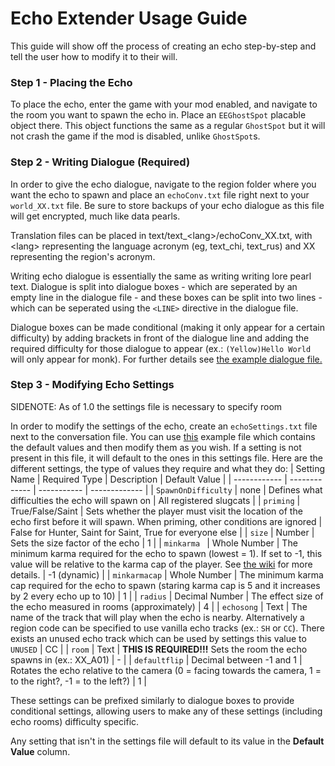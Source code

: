 # Echo Extender Usage Guide
This guide will show off the process of creating an echo step-by-step and tell the user how to modify it to their will.
### Step 1 - Placing the Echo
To place the echo, enter the game with your mod enabled, and navigate to the room you want to spawn the echo in. Place an `EEGhostSpot` placable object there. This object functions the same as a regular `GhostSpot` but it will not crash the game if the mod is disabled, unlike `GhostSpot`s.
### Step 2 - Writing Dialogue (Required)
In order to give the echo dialogue, navigate to the region folder where you want the echo to spawn and place an `echoConv.txt` file right next to your `world_XX.txt` file. Be sure to store backups of your echo dialogue as this file will get encrypted, much like data pearls.

Translation files can be placed in text/text_\<lang>/echoConv_XX.txt, with \<lang> representing the language acronym (eg, text_chi, text_rus) and XX representing the region's acronym.


Writing echo dialogue is essentially the same as writing writing lore pearl text. Dialogue is split into dialogue boxes - which are seperated by an empty line in the dialogue file - and these boxes can be split into two lines - which can be seperated using the `<LINE>` directive in the dialogue file.

Dialogue boxes can be made conditional (making it only appear for a certain difficulty) by adding brackets in front of the dialogue line and adding the required difficulty for those dialogue to appear (ex.: `(Yellow)Hello World` will only appear for monk). For further details see [the example dialogue file.](echoConv.txt)
### Step 3 - Modifying Echo Settings
SIDENOTE: As of 1.0 the settings file is necessary to specify room

In order to modify the settings of the echo, create an `echoSettings.txt` file next to the conversation file. You can use [this](echoSettings.txt) example file which contains the default values and then modify them as you wish. If a setting is not present in this file, it will default to the ones in this settings file. Here are the different settings, the type of values they require and what they do:
| Setting Name | Required Type | Description | Default Value |
| ------------ | ------------- | ----------- | ------------- |
| `SpawnOnDifficulty` | none | Defines what difficulties the echo will spawn on | All registered slugcats |
| `priming` | True/False/Saint | Sets whether the player must visit the location of the echo first before it will spawn. When priming, other conditions are ignored | False for Hunter, Saint for Saint, True for everyone else |
| `size` | Number | Sets the size factor of the echo | 1 |
| `minkarma ` | Whole Number | The minimum karma required for the echo to spawn (lowest = 1). If set to -1, this value will be relative to the karma cap of the player. See [the wiki](https://rainworld.fandom.com/wiki/Echo) for more details. | -1 (dynamic) |
| `minkarmacap` | Whole Number | The minimum karma cap required for the echo to spawn (staring karma cap is 5 and it increases by 2 every echo up to 10) | 1 |
| `radius` | Decimal Number | The effect size of the echo measured in rooms (approximately) | 4 |
| `echosong` | Text | The name of the track that will play when the echo is nearby. Alternatively a region code can be specified to use vanilla echo tracks (ex.: `SH` or `CC`). There exists an unused echo track which can be used by settings this value to `UNUSED` | CC |
| `room` | Text | **THIS IS REQUIRED!!!** Sets the room the echo spawns in (ex.: XX_A01) | - |
| `defaultflip` | Decimal between -1 and 1 | Rotates the echo relative to the camera (0 = facing towards the camera, 1 = to the right?, -1 = to the left?) | 1 |

These settings can be prefixed similarly to dialogue boxes to provide conditional settings, allowing users to make any of these settings (including echo rooms) difficulty specific.

Any setting that isn't in the settings file will default to its value in the **Default Value** column.
